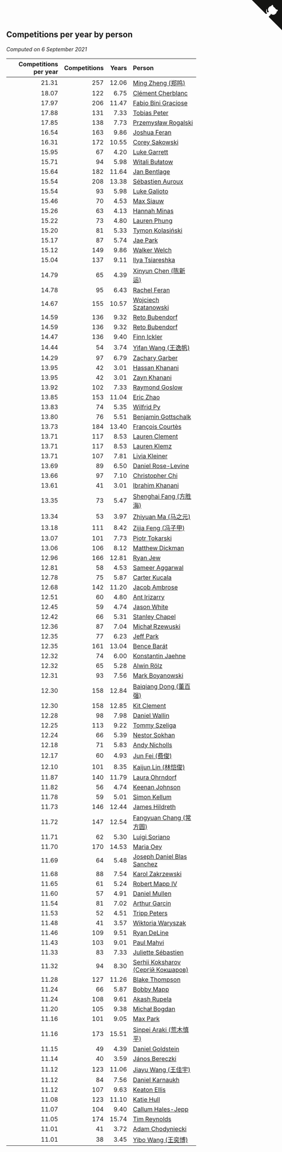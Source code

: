## Competitions per year by person

*Computed on  6 September 2021*

| Competitions per year | Competitions | Years | Person |
| ---: | ---: | ---: | :--- |
| 21.31 | 257 | 12.06 | [Ming Zheng (郑鸣)](https://www.worldcubeassociation.org/persons/2009ZHEN11) |
| 18.07 | 122 | 6.75 | [Clément Cherblanc](https://www.worldcubeassociation.org/persons/2014CHER05) |
| 17.97 | 206 | 11.47 | [Fabio Bini Graciose](https://www.worldcubeassociation.org/persons/2010GRAC02) |
| 17.88 | 131 | 7.33 | [Tobias Peter](https://www.worldcubeassociation.org/persons/2014PETE03) |
| 17.85 | 138 | 7.73 | [Przemysław Rogalski](https://www.worldcubeassociation.org/persons/2013ROGA02) |
| 16.54 | 163 | 9.86 | [Joshua Feran](https://www.worldcubeassociation.org/persons/2011FERA01) |
| 16.31 | 172 | 10.55 | [Corey Sakowski](https://www.worldcubeassociation.org/persons/2011SAKO01) |
| 15.95 | 67 | 4.20 | [Luke Garrett](https://www.worldcubeassociation.org/persons/2017GARR05) |
| 15.71 | 94 | 5.98 | [Witali Bułatow](https://www.worldcubeassociation.org/persons/2015BUAT01) |
| 15.64 | 182 | 11.64 | [Jan Bentlage](https://www.worldcubeassociation.org/persons/2010BENT01) |
| 15.54 | 208 | 13.38 | [Sébastien Auroux](https://www.worldcubeassociation.org/persons/2008AURO01) |
| 15.54 | 93 | 5.98 | [Luke Galioto](https://www.worldcubeassociation.org/persons/2015GALI02) |
| 15.46 | 70 | 4.53 | [Max Siauw](https://www.worldcubeassociation.org/persons/2017SIAU02) |
| 15.26 | 63 | 4.13 | [Hannah Minas](https://www.worldcubeassociation.org/persons/2017MINA04) |
| 15.22 | 73 | 4.80 | [Lauren Phung](https://www.worldcubeassociation.org/persons/2016PHUN02) |
| 15.20 | 81 | 5.33 | [Tymon Kolasiński](https://www.worldcubeassociation.org/persons/2016KOLA02) |
| 15.17 | 87 | 5.74 | [Jae Park](https://www.worldcubeassociation.org/persons/2015PARK24) |
| 15.12 | 149 | 9.86 | [Walker Welch](https://www.worldcubeassociation.org/persons/2011WELC01) |
| 15.04 | 137 | 9.11 | [Ilya Tsiareshka](https://www.worldcubeassociation.org/persons/2012TERE01) |
| 14.79 | 65 | 4.39 | [Xinyun Chen (陈新运)](https://www.worldcubeassociation.org/persons/2017CHEN36) |
| 14.78 | 95 | 6.43 | [Rachel Feran](https://www.worldcubeassociation.org/persons/2015FERA01) |
| 14.67 | 155 | 10.57 | [Wojciech Szatanowski](https://www.worldcubeassociation.org/persons/2011SZAT01) |
| 14.59 | 136 | 9.32 | [Reto Bubendorf](https://www.worldcubeassociation.org/persons/2012BUBE01) |
| 14.59 | 136 | 9.32 | [Reto Bubendorf](https://www.worldcubeassociation.org/persons/2012BUBE01) |
| 14.47 | 136 | 9.40 | [Finn Ickler](https://www.worldcubeassociation.org/persons/2012ICKL01) |
| 14.44 | 54 | 3.74 | [Yifan Wang (王逸帆)](https://www.worldcubeassociation.org/persons/2017WANY29) |
| 14.29 | 97 | 6.79 | [Zachary Garber](https://www.worldcubeassociation.org/persons/2014GARB01) |
| 13.95 | 42 | 3.01 | [Hassan Khanani](https://www.worldcubeassociation.org/persons/2018KHAN26) |
| 13.95 | 42 | 3.01 | [Zayn Khanani](https://www.worldcubeassociation.org/persons/2018KHAN28) |
| 13.92 | 102 | 7.33 | [Raymond Goslow](https://www.worldcubeassociation.org/persons/2014GOSL01) |
| 13.85 | 153 | 11.04 | [Eric Zhao](https://www.worldcubeassociation.org/persons/2010ZHAO19) |
| 13.83 | 74 | 5.35 | [Wilfrid Py](https://www.worldcubeassociation.org/persons/2016PYWI01) |
| 13.80 | 76 | 5.51 | [Benjamin Gottschalk](https://www.worldcubeassociation.org/persons/2016GOTT01) |
| 13.73 | 184 | 13.40 | [François Courtès](https://www.worldcubeassociation.org/persons/2008COUR01) |
| 13.71 | 117 | 8.53 | [Lauren Clement](https://www.worldcubeassociation.org/persons/2013KLEM01) |
| 13.71 | 117 | 8.53 | [Lauren Klemz](https://www.worldcubeassociation.org/persons/2013KLEM01) |
| 13.71 | 107 | 7.81 | [Livia Kleiner](https://www.worldcubeassociation.org/persons/2013KLEI03) |
| 13.69 | 89 | 6.50 | [Daniel Rose-Levine](https://www.worldcubeassociation.org/persons/2015ROSE01) |
| 13.66 | 97 | 7.10 | [Christopher Chi](https://www.worldcubeassociation.org/persons/2014CHIC01) |
| 13.61 | 41 | 3.01 | [Ibrahim Khanani](https://www.worldcubeassociation.org/persons/2018KHAN27) |
| 13.35 | 73 | 5.47 | [Shenghai Fang (方胜海)](https://www.worldcubeassociation.org/persons/2016FANG01) |
| 13.34 | 53 | 3.97 | [Zhiyuan Ma (马之元)](https://www.worldcubeassociation.org/persons/2017MAZH04) |
| 13.18 | 111 | 8.42 | [Zijia Feng (冯子甲)](https://www.worldcubeassociation.org/persons/2013FENG02) |
| 13.07 | 101 | 7.73 | [Piotr Tokarski](https://www.worldcubeassociation.org/persons/2013TOKA01) |
| 13.06 | 106 | 8.12 | [Matthew Dickman](https://www.worldcubeassociation.org/persons/2013DICK01) |
| 12.96 | 166 | 12.81 | [Ryan Jew](https://www.worldcubeassociation.org/persons/2008JEWR01) |
| 12.81 | 58 | 4.53 | [Sameer Aggarwal](https://www.worldcubeassociation.org/persons/2017AGGA01) |
| 12.78 | 75 | 5.87 | [Carter Kucala](https://www.worldcubeassociation.org/persons/2015KUCA01) |
| 12.68 | 142 | 11.20 | [Jacob Ambrose](https://www.worldcubeassociation.org/persons/2010AMBR01) |
| 12.51 | 60 | 4.80 | [Ant Irizarry](https://www.worldcubeassociation.org/persons/2016IRIZ02) |
| 12.45 | 59 | 4.74 | [Jason White](https://www.worldcubeassociation.org/persons/2016WHIT16) |
| 12.42 | 66 | 5.31 | [Stanley Chapel](https://www.worldcubeassociation.org/persons/2016CHAP04) |
| 12.36 | 87 | 7.04 | [Michał Rzewuski](https://www.worldcubeassociation.org/persons/2014RZEW01) |
| 12.35 | 77 | 6.23 | [Jeff Park](https://www.worldcubeassociation.org/persons/2015PARK08) |
| 12.35 | 161 | 13.04 | [Bence Barát](https://www.worldcubeassociation.org/persons/2008BARA01) |
| 12.32 | 74 | 6.00 | [Konstantin Jaehne](https://www.worldcubeassociation.org/persons/2015JAEH01) |
| 12.32 | 65 | 5.28 | [Alwin Rölz](https://www.worldcubeassociation.org/persons/2016ROLZ01) |
| 12.31 | 93 | 7.56 | [Mark Boyanowski](https://www.worldcubeassociation.org/persons/2014BOYA01) |
| 12.30 | 158 | 12.84 | [Baiqiang Dong (董百强)](https://www.worldcubeassociation.org/persons/2008DONG06) |
| 12.30 | 158 | 12.85 | [Kit Clement](https://www.worldcubeassociation.org/persons/2008CLEM01) |
| 12.28 | 98 | 7.98 | [Daniel Wallin](https://www.worldcubeassociation.org/persons/2013WALL03) |
| 12.25 | 113 | 9.22 | [Tommy Szeliga](https://www.worldcubeassociation.org/persons/2012SZEL01) |
| 12.24 | 66 | 5.39 | [Nestor Sokhan](https://www.worldcubeassociation.org/persons/2016SOKH01) |
| 12.18 | 71 | 5.83 | [Andy Nicholls](https://www.worldcubeassociation.org/persons/2015NICH04) |
| 12.17 | 60 | 4.93 | [Jun Fei (费俊)](https://www.worldcubeassociation.org/persons/2016FEIJ02) |
| 12.10 | 101 | 8.35 | [Kaijun Lin (林恺俊)](https://www.worldcubeassociation.org/persons/2013LINK01) |
| 11.87 | 140 | 11.79 | [Laura Ohrndorf](https://www.worldcubeassociation.org/persons/2009OHRN01) |
| 11.82 | 56 | 4.74 | [Keenan Johnson](https://www.worldcubeassociation.org/persons/2016JOHN30) |
| 11.78 | 59 | 5.01 | [Simon Kellum](https://www.worldcubeassociation.org/persons/2016KELL12) |
| 11.73 | 146 | 12.44 | [James Hildreth](https://www.worldcubeassociation.org/persons/2009HILD01) |
| 11.72 | 147 | 12.54 | [Fangyuan Chang (常方圆)](https://www.worldcubeassociation.org/persons/2009CHAN04) |
| 11.71 | 62 | 5.30 | [Luigi Soriano](https://www.worldcubeassociation.org/persons/2016SORI04) |
| 11.70 | 170 | 14.53 | [Maria Oey](https://www.worldcubeassociation.org/persons/2007OEYM01) |
| 11.69 | 64 | 5.48 | [Joseph Daniel Blas Sanchez](https://www.worldcubeassociation.org/persons/2016SANC08) |
| 11.68 | 88 | 7.54 | [Karol Zakrzewski](https://www.worldcubeassociation.org/persons/2014ZAKR01) |
| 11.65 | 61 | 5.24 | [Robert Mapp IV](https://www.worldcubeassociation.org/persons/2016IVRO01) |
| 11.60 | 57 | 4.91 | [Daniel Mullen](https://www.worldcubeassociation.org/persons/2016MULL04) |
| 11.54 | 81 | 7.02 | [Arthur Garcin](https://www.worldcubeassociation.org/persons/2014GARC27) |
| 11.53 | 52 | 4.51 | [Tripp Peters](https://www.worldcubeassociation.org/persons/2017PETE04) |
| 11.48 | 41 | 3.57 | [Wiktoria Waryszak](https://www.worldcubeassociation.org/persons/2018WARY01) |
| 11.46 | 109 | 9.51 | [Ryan DeLine](https://www.worldcubeassociation.org/persons/2012DELI01) |
| 11.43 | 103 | 9.01 | [Paul Mahvi](https://www.worldcubeassociation.org/persons/2012MAHV01) |
| 11.33 | 83 | 7.33 | [Juliette Sébastien](https://www.worldcubeassociation.org/persons/2014SEBA01) |
| 11.32 | 94 | 8.30 | [Serhii Koksharov (Сергій Кокшаров)](https://www.worldcubeassociation.org/persons/2013KOKS01) |
| 11.28 | 127 | 11.26 | [Blake Thompson](https://www.worldcubeassociation.org/persons/2010THOM03) |
| 11.24 | 66 | 5.87 | [Bobby Mapp](https://www.worldcubeassociation.org/persons/2015MAPP01) |
| 11.24 | 108 | 9.61 | [Akash Rupela](https://www.worldcubeassociation.org/persons/2012RUPE01) |
| 11.20 | 105 | 9.38 | [Michał Bogdan](https://www.worldcubeassociation.org/persons/2012BOGD01) |
| 11.16 | 101 | 9.05 | [Max Park](https://www.worldcubeassociation.org/persons/2012PARK03) |
| 11.16 | 173 | 15.51 | [Sinpei Araki (荒木慎平)](https://www.worldcubeassociation.org/persons/2006ARAK01) |
| 11.15 | 49 | 4.39 | [Daniel Goldstein](https://www.worldcubeassociation.org/persons/2017GOLD01) |
| 11.14 | 40 | 3.59 | [János Bereczki](https://www.worldcubeassociation.org/persons/2018BERE01) |
| 11.12 | 123 | 11.06 | [Jiayu Wang (王佳宇)](https://www.worldcubeassociation.org/persons/2010WANG53) |
| 11.12 | 84 | 7.56 | [Daniel Karnaukh](https://www.worldcubeassociation.org/persons/2014KARN02) |
| 11.12 | 107 | 9.63 | [Keaton Ellis](https://www.worldcubeassociation.org/persons/2012ELLI01) |
| 11.08 | 123 | 11.10 | [Katie Hull](https://www.worldcubeassociation.org/persons/2010HULL01) |
| 11.07 | 104 | 9.40 | [Callum Hales-Jepp](https://www.worldcubeassociation.org/persons/2012HALE01) |
| 11.05 | 174 | 15.74 | [Tim Reynolds](https://www.worldcubeassociation.org/persons/2005REYN01) |
| 11.01 | 41 | 3.72 | [Adam Chodyniecki](https://www.worldcubeassociation.org/persons/2017CHOD02) |
| 11.01 | 38 | 3.45 | [Yibo Wang (王奕博)](https://www.worldcubeassociation.org/persons/2018WANG39) |


<a href="https://github.com/jonatanklosko/wca_statistics" class="github-corner" aria-label="View source on Github"><svg width="80" height="80" viewBox="0 0 250 250" style="fill:#151513; color:#fff; position: absolute; top: 0; border: 0; right: 0;" aria-hidden="true"><path d="M0,0 L115,115 L130,115 L142,142 L250,250 L250,0 Z"></path><path d="M128.3,109.0 C113.8,99.7 119.0,89.6 119.0,89.6 C122.0,82.7 120.5,78.6 120.5,78.6 C119.2,72.0 123.4,76.3 123.4,76.3 C127.3,80.9 125.5,87.3 125.5,87.3 C122.9,97.6 130.6,101.9 134.4,103.2" fill="currentColor" style="transform-origin: 130px 106px;" class="octo-arm"></path><path d="M115.0,115.0 C114.9,115.1 118.7,116.5 119.8,115.4 L133.7,101.6 C136.9,99.2 139.9,98.4 142.2,98.6 C133.8,88.0 127.5,74.4 143.8,58.0 C148.5,53.4 154.0,51.2 159.7,51.0 C160.3,49.4 163.2,43.6 171.4,40.1 C171.4,40.1 176.1,42.5 178.8,56.2 C183.1,58.6 187.2,61.8 190.9,65.4 C194.5,69.0 197.7,73.2 200.1,77.6 C213.8,80.2 216.3,84.9 216.3,84.9 C212.7,93.1 206.9,96.0 205.4,96.6 C205.1,102.4 203.0,107.8 198.3,112.5 C181.9,128.9 168.3,122.5 157.7,114.1 C157.9,116.9 156.7,120.9 152.7,124.9 L141.0,136.5 C139.8,137.7 141.6,141.9 141.8,141.8 Z" fill="currentColor" class="octo-body"></path></svg></a><style>.github-corner:hover .octo-arm{animation:octocat-wave 560ms ease-in-out}@keyframes octocat-wave{0%,100%{transform:rotate(0)}20%,60%{transform:rotate(-25deg)}40%,80%{transform:rotate(10deg)}}@media (max-width:500px){.github-corner:hover .octo-arm{animation:none}.github-corner .octo-arm{animation:octocat-wave 560ms ease-in-out}}</style>
